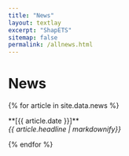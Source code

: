 ```yaml
---
title: "News"
layout: textlay
excerpt: "ShapETS"
sitemap: false
permalink: /allnews.html
---
```


# News

{% for article in site.data.news %}
<p>**[{{ article.date }}]** <br>
<em>{{ article.headline | markdownify}}</em></p>
{% endfor %}
